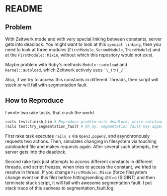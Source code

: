# README

## Problem

With Zeitwerk mode and with very special linking between constants, server gets into deadlock.
You might want to look at this `special linking`, then you need to look at three modules
(`FirstModule`, `SecondModule`, `ThirdModule`) and at the `FirstModule::Mixin`,
without which this repository would not exist.

Maybe problem with Ruby's methods `Module::autoload` and `Kernel::autoload`,
which Zeitwerk actively uses `¯\_(ツ)_/¯`.

Also, if we try to access this constants in different Threads,
then script will stuck or will fail with segmentation fault.

## How to Reproduce

I wrote two rake tasks, that crash the world.

```bash
rails test:finish_him # Reproduce problem with deadlock, while autoloading constants
rails test:try_segmentation_fault # Oh my, segmentation fault may appear here or maybe not
```

First rake task executes `rails s` via `Open3.popen2`, and asynchronously requests two actions.
Then, simulates changing in filesystem via touching autoloaded file and makes requests again.
After several such attempts, the server gets into the deadlock.

Second rake task just attempts to access different constants in different threads,
and script freezes, when tries to access the constant, we tried to resolve in thread.
If you change `FirstModule::Mixin` (force filesystem change event on this file)
before hitting/sending ctrl+c (SIGINT) and then terminate stuck script,
it will fail with awesome segmentation fault.
I put stack trace of this sadness to segmentation_fault.log.
